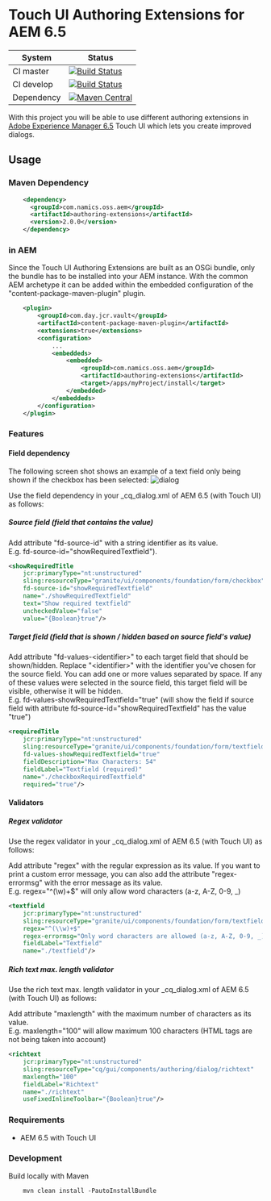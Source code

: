 # Touch UI Authoring Extensions for AEM 6.5

System        | Status
--------------|------------------------------------------------        
CI master     | [![Build Status][travis-master]][travis-url]
CI develop    | [![Build Status][travis-develop]][travis-url]
Dependency    | [![Maven Central][maven-central-version]][maven-central]

With this project you will be able to use different authoring extensions in [Adobe Experience Manager 6.5](https://docs.adobe.com/content/help/en/experience-manager-65/release-notes/release-notes.html) Touch UI which lets you create improved dialogs.

## Usage

### Maven Dependency
```xml
    <dependency>
      <groupId>com.namics.oss.aem</groupId>
      <artifactId>authoring-extensions</artifactId>
      <version>2.0.0</version>
    </dependency>
```

### in AEM
Since the Touch UI Authoring Extensions are built as an OSGi bundle, only the bundle has to be installed into your AEM instance. 
With the common AEM archetype it can be added within the embedded configuration of the "content-package-maven-plugin" plugin.
```xml
    <plugin>
        <groupId>com.day.jcr.vault</groupId>
        <artifactId>content-package-maven-plugin</artifactId>
        <extensions>true</extensions>
        <configuration>
            ...
            <embeddeds>
                <embedded>
                    <groupId>com.namics.oss.aem</groupId>
                    <artifactId>authoring-extensions</artifactId>
                    <target>/apps/myProject/install</target>
                </embedded>
            </embeddeds>
        </configuration>
    </plugin>
```

### Features

#### Field dependency

The following screen shot shows an example of a text field only being shown if the checkbox has been selected: 
![dialog](docs/field-dependency.jpg)

Use the field dependency in your _cq_dialog.xml of AEM 6.5 (with Touch UI) as follows:

##### Source field (field that contains the value)
Add attribute "fd-source-id" with a string identifier as its value.
<br/>E.g. fd-source-id="showRequiredTextfield").

```xml
<showRequiredTitle
    jcr:primaryType="nt:unstructured"
    sling:resourceType="granite/ui/components/foundation/form/checkbox"
    fd-source-id="showRequiredTextfield"
    name="./showRequiredTextfield"
    text="Show required textfield"
    uncheckedValue="false"
    value="{Boolean}true"/>
```

##### Target field (field that is shown / hidden based on source field's value)
Add attribute "fd-values-\<identifier\>" to each target field that should be shown/hidden. Replace "\<identifier\>" with the identifier you've chosen for the source field.
You can add one or more values separated by space. If any of these values were selected in the source field, this target field will be visible, otherwise it will be hidden.
<br/>E.g. fd-values-showRequiredTextfield="true" (will show the field if source field with attribute fd-source-id="showRequiredTextfield" has the value "true")

```xml
<requiredTitle
    jcr:primaryType="nt:unstructured"
    sling:resourceType="granite/ui/components/foundation/form/textfield"
    fd-values-showRequiredTextfield="true"
    fieldDescription="Max Characters: 54"
    fieldLabel="Textfield (required)"
    name="./checkboxRequiredTextfield"
    required="true"/>
```

#### Validators

##### Regex validator
Use the regex validator in your _cq_dialog.xml of AEM 6.5 (with Touch UI) as follows:

Add attribute "regex" with the regular expression as its value. If you want to print a custom error
message, you can also add the attribute "regex-errormsg" with the error message as its value.
<br/>E.g. regex="^(\\w)+$" will only allow word characters (a-z, A-Z, 0-9, _)

```xml
<textfield
    jcr:primaryType="nt:unstructured"
    sling:resourceType="granite/ui/components/foundation/form/textfield"
    regex="^(\\w)+$"
    regex-errormsg="Only word characters are allowed (a-z, A-Z, 0-9, _)."
    fieldLabel="Textfield"
    name="./textfield"/>
```

##### Rich text max. length validator
Use the rich text max. length validator in your _cq_dialog.xml of AEM 6.5 (with Touch UI) as follows:

Add attribute "maxlength" with the maximum number of characters as its value.
<br/>E.g. maxlength="100" will allow maximum 100 characters (HTML tags are not being taken into account)

```xml
<richtext
    jcr:primaryType="nt:unstructured"
    sling:resourceType="cq/gui/components/authoring/dialog/richtext"
    maxlength="100"
    fieldLabel="Richtext"
    name="./richtext"
    useFixedInlineToolbar="{Boolean}true"/>
```

### Requirements
* AEM 6.5 with Touch UI

### Development
Build locally with Maven
```
    mvn clean install -PautoInstallBundle
``` 


[travis-master]: https://travis-ci.org/namics/aem-authoring-extensions.svg?branch=6.5%2Fmaster
[travis-develop]: https://travis-ci.org/namics/aem-authoring-extensions.svg?branch=6.5%2Fdevelop
[travis-url]: https://travis-ci.org/namics/aem-authoring-extensions
[maven-central-version]: https://maven-badges.herokuapp.com/maven-central/com.namics.oss.aem/authoring-extensions/badge.svg
[maven-central]: https://maven-badges.herokuapp.com/maven-central/com.namics.oss.aem/authoring-extensions